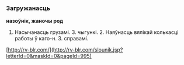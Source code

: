 ### Загружанасць
**назоўнік, жаночы род**

1. Насычанасць грузамі. З. чыгункі. 2. Наяўнасць вялікай колькасці работы ў каго-н. З. справамі.

<a rel="author">[http://rv-blr.com/](http://rv-blr.com/slounik.jsp?letterId=0&maskId=0&pageId=995)</a>

